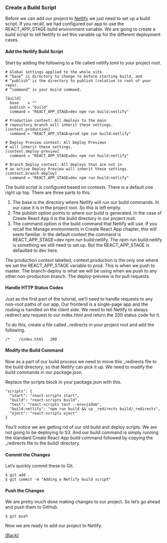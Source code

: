 ### **Create a Build Script**
Before we can add our project to [Netlify](https://www.netlify.com/) we just need to set up a build script. If you recall, we had configured our app to use the REACT_APP_STAGE build environment variable. We are going to create a build script to tell Netlify to set this variable up for the different deployment cases.

#### Add the Netlify Build Script
Start by adding the following to a file called netlify.toml to your project root.

```
# Global settings applied to the whole site.
# “base” is directory to change to before starting build, and
# “publish” is the directory to publish (relative to root of your repo).
# “command” is your build command.

[build]
  base    = ""
  publish = "build"
  command = "REACT_APP_STAGE=dev npm run build:netlify"

# Production context: All deploys to the main
# repository branch will inherit these settings.
[context.production]
  command = "REACT_APP_STAGE=prod npm run build:netlify"

# Deploy Preview context: All Deploy Previews
# will inherit these settings.
[context.deploy-preview]
  command = "REACT_APP_STAGE=dev npm run build:netlify"

# Branch Deploy context: All deploys that are not in
# an active Deploy Preview will inherit these settings.
[context.branch-deploy]
  command = "REACT_APP_STAGE=dev npm run build:netlify"
```

The build script is configured based on contexts. There is a default one right up top. There are three parts to this:

1. The base is the directory where Netlify will run our build commands. In our case it is in the project root. So this is left empty.
2. The publish option points to where our build is generated. In the case of Create React App it is the build directory in our project root.
3. The command option is the build command that Netlify will use. If you recall the Manage environments in Create React App chapter, this will seem familiar. In the default context the command is REACT_APP_STAGE=dev npm run build:netlify. The npm run build:netlify is something we still need to set up. But the REACT_APP_STAGE is defaulted to dev here.

The production context labelled, context.production is the only one where we set the REACT_APP_STAGE variable to prod. This is when we push to master. The branch-deploy is what we will be using when we push to any other non-production branch. The deploy-preview is for pull requests.

#### Handle HTTP Status Codes
Just as the first part of the tutorial, we’ll need to handle requests to any non-root paths of our app. Our frontend is a single-page app and the routing is handled on the client side. We need to tell Netlify to always redirect any request to our index.html and return the 200 status code for it.

To do this, create a file called _redirects in your project root and add the following.

```
/*    /index.html   200
```

#### Modify the Build Command
Now as a part of our build process we need to move this _redirects file to the build directory, so that Netlify can pick it up. We need to modify the build commands in our package.json.

Replace the scripts block in your package.json with this.

```
"scripts": {
  "start": "react-scripts start",
  "build": "react-scripts build",
  "test": "react-scripts test --env=jsdom",
  "build:netlify": "npm run build && cp _redirects build/_redirects",
  "eject": "react-scripts eject"
}
```

You’ll notice we are getting rid of our old build and deploy scripts. We are not going to be deploying to S3. And our build command is simply running the standard Create React App build command followed by copying the _redirects file to the build/ directory.

#### Commit the Changes
Let’s quickly commit these to Git.

```
$ git add .
$ git commit -m "Adding a Netlify build script"
```

#### Push the Changes
We are pretty much done making changes to our project. So let’s go ahead and push them to GitHub.

```
$ git push
```

Now we are ready to add our project to Netlify.


[[Back]](https://github.com/eksant/serverless-react-aws)
